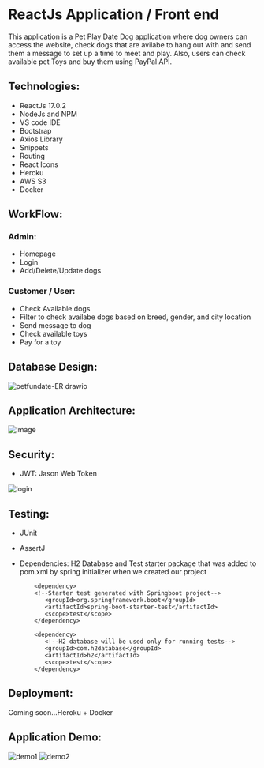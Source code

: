# ReactJs Application / Front end

This application is a Pet Play Date Dog application where dog owners can access the website, check dogs that are avilabe to hang out with and send them a message to set up a time to meet and play. Also, users can check available pet Toys and buy them using PayPal API. 

## Technologies:

* ReactJs 17.0.2
* NodeJs and NPM
* VS code IDE
* Bootstrap
* Axios Library
* Snippets
* Routing
* React Icons
* Heroku
* AWS S3
* Docker

## WorkFlow:

### Admin:
* Homepage
* Login 
* Add/Delete/Update dogs

### Customer / User:
* Check Available dogs
* Filter to check availabe dogs based on breed, gender, and city location
* Send message to dog
* Check available toys
* Pay for a toy

## Database Design: 

![petfundate-ER drawio](https://user-images.githubusercontent.com/56841959/177401782-6ad29d72-0a51-4f06-a465-6a99e7181ca0.png)


## Application Architecture:

![image](https://user-images.githubusercontent.com/56841959/177401140-66919e99-9c76-44a6-866b-32e71d0fc9c8.png)


## Security:
* JWT: Jason Web Token 
          
![login](https://user-images.githubusercontent.com/56841959/177439793-8d758b8d-b330-45e6-bead-38827c7b5f2f.JPG)

## Testing:
* JUnit 
* AssertJ
* Dependencies: H2 Database and Test starter package that was added to pom.xml by spring initializer when we created our project
          
          <dependency>
          <!--Starter test generated with Springboot project-->
             <groupId>org.springframework.boot</groupId>
             <artifactId>spring-boot-starter-test</artifactId>
             <scope>test</scope>
          </dependency>
    
          <dependency>
             <!--H2 database will be used only for running tests-->
             <groupId>com.h2database</groupId>
             <artifactId>h2</artifactId>
             <scope>test</scope>
          </dependency>



## Deployment:
Coming soon...Heroku + Docker

## Application Demo:

![demo1](https://user-images.githubusercontent.com/56841959/177441022-94d89792-6297-4032-bf31-e629bccb151a.JPG) 
![demo2](https://user-images.githubusercontent.com/56841959/177440878-edff12d9-ff04-4d1d-be75-fdb19eb582ec.JPG)


